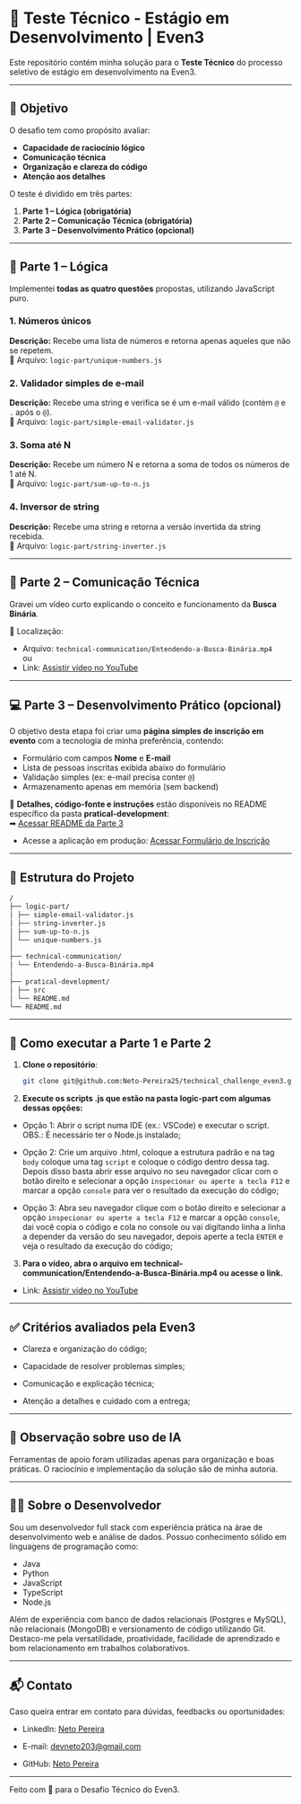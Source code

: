 # 📌 Teste Técnico - Estágio em Desenvolvimento | Even3

Este repositório contém minha solução para o **Teste Técnico** do processo seletivo de estágio em desenvolvimento na Even3.

---

## 📝 Objetivo

O desafio tem como propósito avaliar:

- **Capacidade de raciocínio lógico**
- **Comunicação técnica**
- **Organização e clareza do código**
- **Atenção aos detalhes**

O teste é dividido em três partes:

1. **Parte 1 – Lógica (obrigatória)**
2. **Parte 2 – Comunicação Técnica (obrigatória)**
3. **Parte 3 – Desenvolvimento Prático (opcional)**

---

## 🧠 Parte 1 – Lógica

Implementei **todas as quatro questões** propostas, utilizando JavaScript puro.

### 1. Números únicos

**Descrição:** Recebe uma lista de números e retorna apenas aqueles que não se repetem.  
📄 Arquivo: `logic-part/unique-numbers.js`

### 2. Validador simples de e-mail

**Descrição:** Recebe uma string e verifica se é um e-mail válido (contém `@` e `.` após o `@`).  
📄 Arquivo: `logic-part/simple-email-validator.js`

### 3. Soma até N

**Descrição:** Recebe um número N e retorna a soma de todos os números de 1 até N.  
📄 Arquivo: `logic-part/sum-up-to-n.js`

### 4. Inversor de string

**Descrição:** Recebe uma string e retorna a versão invertida da string recebida.  
📄 Arquivo: `logic-part/string-inverter.js`

---

## 🎥 Parte 2 – Comunicação Técnica

Gravei um vídeo curto explicando o conceito e funcionamento da **Busca Binária**.

📄 Localização:

- Arquivo: `technical-communication/Entendendo-a-Busca-Binária.mp4`  
  ou
- Link: [Assistir vídeo no YouTube](https://www.youtube.com/watch?v=WhM1xTqkaC8)

---

## 💻 Parte 3 – Desenvolvimento Prático (opcional)

O objetivo desta etapa foi criar uma **página simples de inscrição em evento** com a tecnologia de minha preferência, contendo:

- Formulário com campos **Nome** e **E-mail**
- Lista de pessoas inscritas exibida abaixo do formulário
- Validação simples (ex: e-mail precisa conter `@`)
- Armazenamento apenas em memória (sem backend)

📄 **Detalhes, código-fonte e instruções** estão disponíveis no README específico da pasta **pratical-development**:  
➡ [Acessar README da Parte 3](./pratical-development/README.md)

- Acesse a aplicação em produção: [Acessar Formulário de Inscrição](https://technical-challenge-even.vercel.app/)

---

## 📂 Estrutura do Projeto

```bash
/
├── logic-part/
│ ├── simple-email-validator.js
│ ├── string-inverter.js
│ ├── sum-up-to-n.js
│ └── unique-numbers.js
│
├── technical-communication/
│ └── Entendendo-a-Busca-Binária.mp4
│
├── pratical-development/
│ ├── src
│ └── README.md
└── README.md
```

---

## 🚀 Como executar a Parte 1 e Parte 2

1. **Clone o repositório**:

   ```bash
   git clone git@github.com:Neto-Pereira25/technical_challenge_even3.git

   ```

2. **Execute os scripts .js que estão na pasta logic-part com algumas dessas opções:**

- Opção 1: Abrir o script numa IDE (ex.: VSCode) e executar o script. OBS.: É necessário ter o Node.js instalado;

- Opção 2: Crie um arquivo .html, coloque a estrutura padrão e na tag `body` coloque uma tag `script` e coloque o código dentro dessa tag. Depois disso basta abrir esse arquivo no seu navegador clicar com o botão direito e selecionar a opção `inspecionar ou aperte a tecla F12` e marcar a opção `console` para ver o resultado da execução do código;

- Opção 3: Abra seu navegador clique com o botão direito e selecionar a opção `inspecionar ou aperte a tecla F12` e marcar a opção `console`, dai você copia o código e cola no console ou vai digitando linha a linha a depender da versão do seu navegador, depois aperte a tecla `ENTER` e veja o resultado da execução do código;

3. **Para o vídeo, abra o arquivo em technical-communication/Entendendo-a-Busca-Binária.mp4 ou acesse o link.**

- Link: [Assistir vídeo no YouTube](https://www.youtube.com/watch?v=WhM1xTqkaC8)

---

## ✅ Critérios avaliados pela Even3

- Clareza e organização do código;

- Capacidade de resolver problemas simples;

- Comunicação e explicação técnica;

- Atenção a detalhes e cuidado com a entrega;

---

## 🤖 Observação sobre uso de IA

Ferramentas de apoio foram utilizadas apenas para organização e boas práticas.
O raciocínio e implementação da solução são de minha autoria.

---

## 👨‍💻 Sobre o Desenvolvedor

Sou um desenvolvedor full stack com experiência prática na árae de desenvolvimento web e análise de dados. Possuo conhecimento sólido em linguagens de programação como:

- Java
- Python
- JavaScript
- TypeScript
- Node.js

Além de experiência com banco de dados relacionais (Postgres e MySQL), não relacionais (MongoDB) e versionamento de código utilizando Git. Destaco-me pela versatilidade, proatividade, facilidade de aprendizado e bom relacionamento em trabalhos colaborativos.

---

## 📬 Contato

Caso queira entrar em contato para dúvidas, feedbacks ou oportunidades:

- LinkedIn: [Neto Pereira](https://www.linkedin.com/in/jose-neto-programador/)

- E-mail: devneto203@gmail.com

- GitHub: [Neto Pereira](https://github.com/Neto-Pereira25)

---

Feito com 💙 para o Desafio Técnico do Even3.
